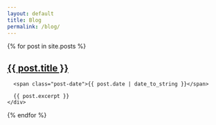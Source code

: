 ```yaml
---
layout: default
title: Blog
permalink: /blog/
---
```


<div class="posts">
  {% for post in site.posts %}
    <div class="post">
      <h2 class="post-title">
        <a href="{{ post.url | relative_url }}">
          {{ post.title }}
        </a>
      </h2>

      <span class="post-date">{{ post.date | date_to_string }}</span>

      {{ post.excerpt }}
    </div>
  {% endfor %}
</div>